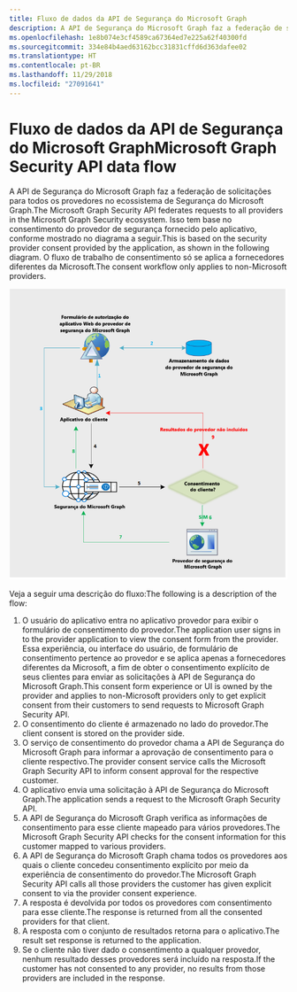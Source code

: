 ```yaml
---
title: Fluxo de dados da API de Segurança do Microsoft Graph
description: A API de Segurança do Microsoft Graph faz a federação de solicitações para todos os provedores no ecossistema de Segurança do Microsoft Graph. Isso tem base no consentimento do provedor de segurança fornecido pelo aplicativo, conforme mostrado no diagrama a seguir. O fluxo de trabalho de consentimento só se aplica a fornecedores diferentes da Microsoft.
ms.openlocfilehash: 1e8b074e3cf4589ca67364ed7e225a62f40300fd
ms.sourcegitcommit: 334e84b4aed63162bcc31831cffd6d363dafee02
ms.translationtype: HT
ms.contentlocale: pt-BR
ms.lasthandoff: 11/29/2018
ms.locfileid: "27091641"
---
```

# <a name="microsoft-graph-security-api-data-flow"></a><span data-ttu-id="e4fd2-105">Fluxo de dados da API de Segurança do Microsoft Graph</span><span class="sxs-lookup"><span data-stu-id="e4fd2-105">Microsoft Graph Security API data flow</span></span>

<span data-ttu-id="e4fd2-106">A API de Segurança do Microsoft Graph faz a federação de solicitações para todos os provedores no ecossistema de Segurança do Microsoft Graph.</span><span class="sxs-lookup"><span data-stu-id="e4fd2-106">The Microsoft Graph Security API federates requests to all providers in the Microsoft Graph Security ecosystem.</span></span> <span data-ttu-id="e4fd2-107">Isso tem base no consentimento do provedor de segurança fornecido pelo aplicativo, conforme mostrado no diagrama a seguir.</span><span class="sxs-lookup"><span data-stu-id="e4fd2-107">This is based on the security provider consent provided by the application, as shown in the following diagram.</span></span> <span data-ttu-id="e4fd2-108">O fluxo de trabalho de consentimento só se aplica a fornecedores diferentes da Microsoft.</span><span class="sxs-lookup"><span data-stu-id="e4fd2-108">The consent workflow only applies to non-Microsoft providers.</span></span>

![security_dataflow_1.png](./images/security-dataflow-1.png)

<span data-ttu-id="e4fd2-110">Veja a seguir uma descrição do fluxo:</span><span class="sxs-lookup"><span data-stu-id="e4fd2-110">The following is a description of the flow:</span></span>

1. <span data-ttu-id="e4fd2-111">O usuário do aplicativo entra no aplicativo provedor para exibir o formulário de consentimento do provedor.</span><span class="sxs-lookup"><span data-stu-id="e4fd2-111">The application user signs in to the provider application to view the consent form from the provider.</span></span> <span data-ttu-id="e4fd2-112">Essa experiência, ou interface do usuário, de formulário de consentimento pertence ao provedor e se aplica apenas a fornecedores diferentes da Microsoft, a fim de obter o consentimento explícito de seus clientes para enviar as solicitações à API de Segurança do Microsoft Graph.</span><span class="sxs-lookup"><span data-stu-id="e4fd2-112">This consent form experience or UI is owned by the provider and applies to non-Microsoft providers only to get explicit consent from their customers to send requests to Microsoft Graph Security API.</span></span>
2. <span data-ttu-id="e4fd2-113">O consentimento do cliente é armazenado no lado do provedor.</span><span class="sxs-lookup"><span data-stu-id="e4fd2-113">The client consent is stored on the provider side.</span></span>
3. <span data-ttu-id="e4fd2-114">O serviço de consentimento do provedor chama a API de Segurança do Microsoft Graph para informar a aprovação de consentimento para o cliente respectivo.</span><span class="sxs-lookup"><span data-stu-id="e4fd2-114">The provider consent service calls the Microsoft Graph Security API to inform consent approval for the respective customer.</span></span>
4. <span data-ttu-id="e4fd2-115">O aplicativo envia uma solicitação à API de Segurança do Microsoft Graph.</span><span class="sxs-lookup"><span data-stu-id="e4fd2-115">The application sends a request to the Microsoft Graph Security API.</span></span>
5. <span data-ttu-id="e4fd2-116">A API de Segurança do Microsoft Graph verifica as informações de consentimento para esse cliente mapeado para vários provedores.</span><span class="sxs-lookup"><span data-stu-id="e4fd2-116">The Microsoft Graph Security API checks for the consent information for this customer mapped to various providers.</span></span>
6. <span data-ttu-id="e4fd2-117">A API de Segurança do Microsoft Graph chama todos os provedores aos quais o cliente concedeu consentimento explícito por meio da experiência de consentimento do provedor.</span><span class="sxs-lookup"><span data-stu-id="e4fd2-117">The Microsoft Graph Security API calls all those providers the customer has given explicit consent to via the provider consent experience.</span></span>
7. <span data-ttu-id="e4fd2-118">A resposta é devolvida por todos os provedores com consentimento para esse cliente.</span><span class="sxs-lookup"><span data-stu-id="e4fd2-118">The response is returned from all the consented providers for that client.</span></span>
8. <span data-ttu-id="e4fd2-119">A resposta com o conjunto de resultados retorna para o aplicativo.</span><span class="sxs-lookup"><span data-stu-id="e4fd2-119">The result set response is returned to the application.</span></span>
9. <span data-ttu-id="e4fd2-120">Se o cliente não tiver dado o consentimento a qualquer provedor, nenhum resultado desses provedores será incluído na resposta.</span><span class="sxs-lookup"><span data-stu-id="e4fd2-120">If the customer has not consented to any provider, no results from those providers are included in the response.</span></span>
